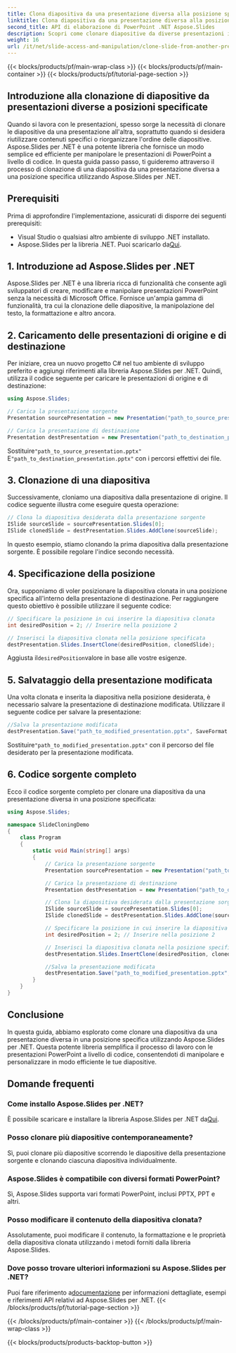 ```yaml
---
title: Clona diapositiva da una presentazione diversa alla posizione specificata
linktitle: Clona diapositiva da una presentazione diversa alla posizione specificata
second_title: API di elaborazione di PowerPoint .NET Aspose.Slides
description: Scopri come clonare diapositive da diverse presentazioni in una posizione specifica utilizzando Aspose.Slides per .NET. Guida passo passo con codice sorgente completo, che copre la clonazione delle diapositive, la specifica della posizione e il salvataggio della presentazione.
weight: 16
url: /it/net/slide-access-and-manipulation/clone-slide-from-another-presentation-specified-position/
---
```


{{< blocks/products/pf/main-wrap-class >}}
{{< blocks/products/pf/main-container >}}
{{< blocks/products/pf/tutorial-page-section >}}


## Introduzione alla clonazione di diapositive da presentazioni diverse a posizioni specificate

Quando si lavora con le presentazioni, spesso sorge la necessità di clonare le diapositive da una presentazione all'altra, soprattutto quando si desidera riutilizzare contenuti specifici o riorganizzare l'ordine delle diapositive. Aspose.Slides per .NET è una potente libreria che fornisce un modo semplice ed efficiente per manipolare le presentazioni di PowerPoint a livello di codice. In questa guida passo passo, ti guideremo attraverso il processo di clonazione di una diapositiva da una presentazione diversa a una posizione specifica utilizzando Aspose.Slides per .NET.

## Prerequisiti

Prima di approfondire l'implementazione, assicurati di disporre dei seguenti prerequisiti:

- Visual Studio o qualsiasi altro ambiente di sviluppo .NET installato.
-  Aspose.Slides per la libreria .NET. Puoi scaricarlo da[Qui](https://releases.aspose.com/slides/net/).

## 1. Introduzione ad Aspose.Slides per .NET

Aspose.Slides per .NET è una libreria ricca di funzionalità che consente agli sviluppatori di creare, modificare e manipolare presentazioni PowerPoint senza la necessità di Microsoft Office. Fornisce un'ampia gamma di funzionalità, tra cui la clonazione delle diapositive, la manipolazione del testo, la formattazione e altro ancora.

## 2. Caricamento delle presentazioni di origine e di destinazione

Per iniziare, crea un nuovo progetto C# nel tuo ambiente di sviluppo preferito e aggiungi riferimenti alla libreria Aspose.Slides per .NET. Quindi, utilizza il codice seguente per caricare le presentazioni di origine e di destinazione:

```csharp
using Aspose.Slides;

// Carica la presentazione sorgente
Presentation sourcePresentation = new Presentation("path_to_source_presentation.pptx");

// Carica la presentazione di destinazione
Presentation destPresentation = new Presentation("path_to_destination_presentation.pptx");
```

 Sostituire`"path_to_source_presentation.pptx"` E`"path_to_destination_presentation.pptx"` con i percorsi effettivi dei file.

## 3. Clonazione di una diapositiva

Successivamente, cloniamo una diapositiva dalla presentazione di origine. Il codice seguente illustra come eseguire questa operazione:

```csharp
// Clona la diapositiva desiderata dalla presentazione sorgente
ISlide sourceSlide = sourcePresentation.Slides[0];
ISlide clonedSlide = destPresentation.Slides.AddClone(sourceSlide);
```

In questo esempio, stiamo clonando la prima diapositiva dalla presentazione sorgente. È possibile regolare l'indice secondo necessità.

## 4. Specificazione della posizione

Ora, supponiamo di voler posizionare la diapositiva clonata in una posizione specifica all'interno della presentazione di destinazione. Per raggiungere questo obiettivo è possibile utilizzare il seguente codice:

```csharp
// Specificare la posizione in cui inserire la diapositiva clonata
int desiredPosition = 2; // Inserire nella posizione 2

// Inserisci la diapositiva clonata nella posizione specificata
destPresentation.Slides.InsertClone(desiredPosition, clonedSlide);
```

 Aggiusta il`desiredPosition`valore in base alle vostre esigenze.

## 5. Salvataggio della presentazione modificata

Una volta clonata e inserita la diapositiva nella posizione desiderata, è necessario salvare la presentazione di destinazione modificata. Utilizzare il seguente codice per salvare la presentazione:

```csharp
//Salva la presentazione modificata
destPresentation.Save("path_to_modified_presentation.pptx", SaveFormat.Pptx);
```

 Sostituire`"path_to_modified_presentation.pptx"` con il percorso del file desiderato per la presentazione modificata.

## 6. Codice sorgente completo

Ecco il codice sorgente completo per clonare una diapositiva da una presentazione diversa in una posizione specificata:

```csharp
using Aspose.Slides;

namespace SlideCloningDemo
{
    class Program
    {
        static void Main(string[] args)
        {
            // Carica la presentazione sorgente
            Presentation sourcePresentation = new Presentation("path_to_source_presentation.pptx");

            // Carica la presentazione di destinazione
            Presentation destPresentation = new Presentation("path_to_destination_presentation.pptx");

            // Clona la diapositiva desiderata dalla presentazione sorgente
            ISlide sourceSlide = sourcePresentation.Slides[0];
            ISlide clonedSlide = destPresentation.Slides.AddClone(sourceSlide);

            // Specificare la posizione in cui inserire la diapositiva clonata
            int desiredPosition = 2; // Inserire nella posizione 2

            // Inserisci la diapositiva clonata nella posizione specificata
            destPresentation.Slides.InsertClone(desiredPosition, clonedSlide);

            //Salva la presentazione modificata
            destPresentation.Save("path_to_modified_presentation.pptx", SaveFormat.Pptx);
        }
    }
}
```

## Conclusione

In questa guida, abbiamo esplorato come clonare una diapositiva da una presentazione diversa in una posizione specifica utilizzando Aspose.Slides per .NET. Questa potente libreria semplifica il processo di lavoro con le presentazioni PowerPoint a livello di codice, consentendoti di manipolare e personalizzare in modo efficiente le tue diapositive.

## Domande frequenti

### Come installo Aspose.Slides per .NET?

 È possibile scaricare e installare la libreria Aspose.Slides per .NET da[Qui](https://releases.aspose.com/slides/net/).

### Posso clonare più diapositive contemporaneamente?

Sì, puoi clonare più diapositive scorrendo le diapositive della presentazione sorgente e clonando ciascuna diapositiva individualmente.

### Aspose.Slides è compatibile con diversi formati PowerPoint?

Sì, Aspose.Slides supporta vari formati PowerPoint, inclusi PPTX, PPT e altri.

### Posso modificare il contenuto della diapositiva clonata?

Assolutamente, puoi modificare il contenuto, la formattazione e le proprietà della diapositiva clonata utilizzando i metodi forniti dalla libreria Aspose.Slides.

### Dove posso trovare ulteriori informazioni su Aspose.Slides per .NET?

 Puoi fare riferimento a[documentazione](https://reference.aspose.com/slides/net/) per informazioni dettagliate, esempi e riferimenti API relativi ad Aspose.Slides per .NET.
{{< /blocks/products/pf/tutorial-page-section >}}

{{< /blocks/products/pf/main-container >}}
{{< /blocks/products/pf/main-wrap-class >}}

{{< blocks/products/products-backtop-button >}}
